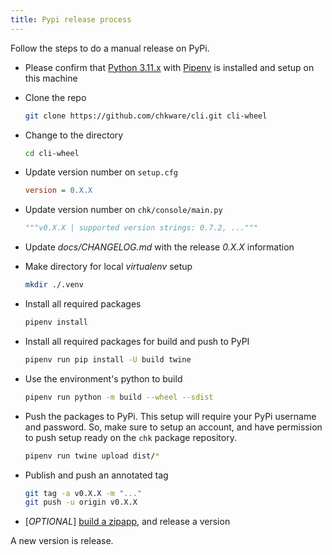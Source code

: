 ```yaml
---
title: Pypi release process
---
```


Follow the steps to do a manual release on PyPi.

- Please confirm that [Python 3.11.x](https://www.python.org/downloads) with [Pipenv](https://pipenv.pypa.io/en/latest/#install-pipenv-today) is installed and setup on this machine

- Clone the repo

    ```bash
    git clone https://github.com/chkware/cli.git cli-wheel
    ```

- Change to the directory

    ```bash
    cd cli-wheel
    ```

- Update version number on `setup.cfg`

    ```ini
    version = 0.X.X
    ```

- Update version number on `chk/console/main.py`

    ```python
    """v0.X.X | supported version strings: 0.7.2, ..."""
    ```

- Update *docs/CHANGELOG.md* with the release *0.X.X* information

- Make directory for local *virtualenv* setup

    ```bash
    mkdir ./.venv
    ```

- Install all required packages

    ```bash
    pipenv install
    ```

- Install all required packages for build and push to PyPI

    ```bash
    pipenv run pip install -U build twine
    ```

- Use the environment's python to build

    ```bash
    pipenv run python -m build --wheel --sdist
    ```

- Push the packages to PyPi. This setup will require your PyPi username and password. So, make sure to setup an account, and have permission to push setup ready on the `chk` package repository.

    ```bash
    pipenv run twine upload dist/*
    ```

- Publish and push an annotated tag

    ```bash
    git tag -a v0.X.X -m "..."
    git push -u origin v0.X.X
    ```

- [_OPTIONAL_] [build a zipapp](build-zipapp.md), and release a version

A new version is release.
